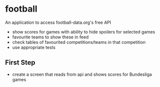 # football

An application to access football-data.org's free API 
- show scores for games with ability to hide spoilers for selected games
- favourite teams to show these in feed
- check tables of favourited competitions/teams in that competition
- use appropriate tests

## First Step
- create a screen that reads from api and shows scores for Bundesliga games
